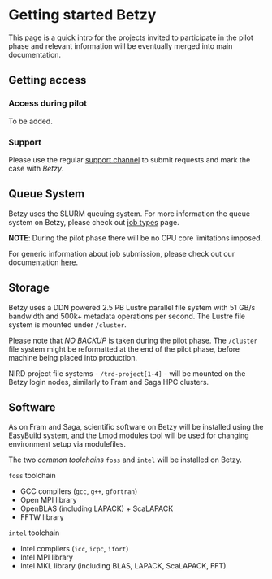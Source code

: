 # Getting started Betzy

This page is a quick intro for the projects invited to participate in the pilot
phase and relevant information will be eventually merged into main
documentation.

## Getting access

### Access during pilot

To be added.

### Support

Please use the regular [support channel](../help/support.md) to submit requests 
and mark the case with *Betzy*.

## Queue System

Betzy uses the SLURM queuing system. For more information the queue system on
Betzy, please check out [job types](../jobs/job_types.md) page.

**NOTE**: During the pilot phase there will be no CPU core limitations imposed. 

For generic information about job submission, please check out our documentation [here](../jobs/queue_system.md).


## Storage

Betzy uses a DDN powered 2.5 PB Lustre parallel file system with 51 GB/s bandwidth and 500k+  metadata operations per second.
The Lustre file system is mounted under `/cluster`.

Please note that *NO BACKUP* is taken during the pilot phase.
The `/cluster` file system might be reformatted at the end of the pilot phase, before machine being placed into production.

NIRD project file systems - `/trd-project[1-4]` - will be mounted on the Betzy
login nodes, similarly to Fram and Saga HPC clusters.

## Software

As on Fram and Saga, scientific software on Betzy will be installed using the EasyBuild system, and the Lmod modules tool
will be used for changing environment setup via modulefiles.

The two *common toolchains* `foss` and `intel` will be installed on Betzy.

`foss` toolchain
* GCC compilers (`gcc`, `g++`, `gfortran`)
* Open MPI library
* OpenBLAS (including LAPACK) + ScaLAPACK
* FFTW library

`intel` toolchain
* Intel compilers (`icc`, `icpc`, `ifort`)
* Intel MPI library
* Intel MKL library (including BLAS, LAPACK, ScaLAPACK, FFT)
